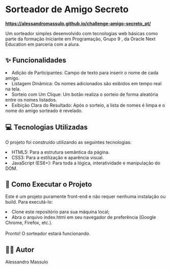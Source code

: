 <h1>Sorteador de Amigo Secreto</h1>

**https://alessandromassulo.github.io/challenge-amigo-secreto_pt/**

Um sorteador simples desenvolvido com tecnologias web básicas como parte da formação Iniciante em Programação, Grupo 9 , da Oracle Next Education em parceria com a alura.

<h2>✨ Funcionalidades</h2>
<li>Adição de Participantes: Campo de texto para inserir o nome de cada amigo.</li>
<li>Listagem Dinâmica: Os nomes adicionados são exibidos em tempo real na tela.</li>
<li>Sorteio com Um Clique: Um botão realiza o sorteio de forma aleatória entre os nomes listados.</li>
<li>Exibição Clara do Resultado: Após o sorteio, a lista de nomes é limpa e o nome do amigo sorteado é revelado.</li>

<h2>💻 Tecnologias Utilizadas</h2>

O projeto foi construído utilizando as seguintes tecnologias:  
<li>HTML5: Para a estrutura semântica da página.</li>
<li>CSS3: Para a estilização e aparência visual.</li>
<li>JavaScript (ES6+): Para toda a lógica, interatividade e manipulação do DOM.</li>

<h2>🚀 Como Executar o Projeto</h2>

Este é um projeto puramente front-end e não requer nenhuma instalação ou build. Para executá-lo:
<li>Clone este repositório para sua máquina local;</li>
<li>Abra o arquivo index.html em seu navegador de preferência (Google Chrome, Firefox, etc.).</li><br>
Pronto! O sorteador estará funcionando.


<h2>👨‍💻 Autor</h2>
Alessandro Massulo

